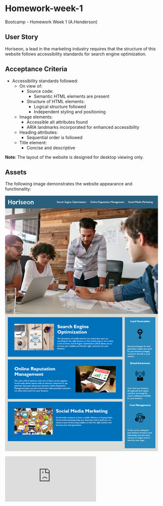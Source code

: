 # Homework-week-1

Bootcamp - Homework Week 1 (A.Henderson)

## User Story

Horiseon, a lead in the marketing industry requires that the structure of this website follows accessibility standards for search engine optimization.

## Acceptance Criteria

- Accessibility standards followed:
  - On view of:
    - Source code:
      - Semantic HTML elements are present
    - Structure of HTML elements:
      - Logical structure followed
      - Independent styling and positioning
  - Image elements:
    - Accessible alt attributes found
    - ARIA landmarks incorporated for enhanced accessibility
  - Heading attributes:
    - Sequential order is followed
  - Title element:
    - Concise and descriptive

**Note**: The layout of the website is designed for desktop viewing only.

## Assets

The following image demonstrates the website appearance and functionality:

![The image depicts the Horiseon title, blue background color and an image of people in a meeting, with heading sections for Search Engine Optimization, Online Reputation Management and Social Medial Marketing, and a side block with benefits information](./Assets/01-html-css-git-homework-demo.png)

![Link to web page](https://github.com/adina-hc/Homework-week-1/blob/main/Develop/index.html)